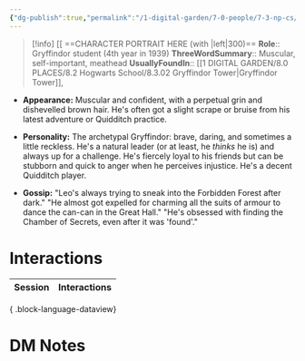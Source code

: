```yaml
---
{"dg-publish":true,"permalink":"/1-digital-garden/7-0-people/7-3-np-cs/leo-vance/","tags":["#person","hogwarts","student","slug-club","gryffindor","yr4","crossed-wands"]}
---
```


>[!info] 
>[[ ==CHARACTER PORTRAIT HERE (with |left|300)==
>**Role**:: Gryffindor student (4th year in 1939)
>**ThreeWordSummary**:: Muscular, self-important, meathead
>**UsuallyFoundIn**:: [[1 DIGITAL GARDEN/8.0 PLACES/8.2 Hogwarts School/8.3.02 Gryffindor Tower\|Gryffindor Tower]], 

- **Appearance:** Muscular and confident, with a perpetual grin and dishevelled brown hair. He's often got a slight scrape or bruise from his latest adventure or Quidditch practice.
    
- **Personality:** The archetypal Gryffindor: brave, daring, and sometimes a little reckless. He's a natural leader (or at least, he _thinks_ he is) and always up for a challenge. He's fiercely loyal to his friends but can be stubborn and quick to anger when he perceives injustice. He's a decent Quidditch player.
    
- **Gossip:** "Leo's always trying to sneak into the Forbidden Forest after dark." "He almost got expelled for charming all the suits of armour to dance the can-can in the Great Hall." "He's obsessed with finding the Chamber of Secrets, even after it was 'found'."

# Interactions

| Session | Interactions |
| ------- | ------------ |

{ .block-language-dataview}


# DM Notes


